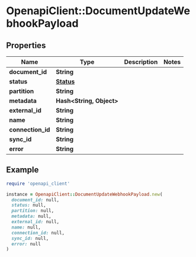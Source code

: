 # OpenapiClient::DocumentUpdateWebhookPayload

## Properties

| Name | Type | Description | Notes |
| ---- | ---- | ----------- | ----- |
| **document_id** | **String** |  |  |
| **status** | [**Status**](Status.md) |  |  |
| **partition** | **String** |  |  |
| **metadata** | **Hash&lt;String, Object&gt;** |  |  |
| **external_id** | **String** |  |  |
| **name** | **String** |  |  |
| **connection_id** | **String** |  |  |
| **sync_id** | **String** |  |  |
| **error** | **String** |  |  |

## Example

```ruby
require 'openapi_client'

instance = OpenapiClient::DocumentUpdateWebhookPayload.new(
  document_id: null,
  status: null,
  partition: null,
  metadata: null,
  external_id: null,
  name: null,
  connection_id: null,
  sync_id: null,
  error: null
)
```

